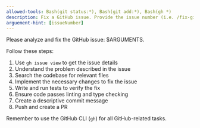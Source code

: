 ```yaml
---
allowed-tools: Bash(git status:*), Bash(git add:*), Bash(gh *)
description: Fix a GitHub issue. Provide the issue number (i.e. /fix-github-issue 123)
arguement-hint: [issueNumber]
---
```


Please analyze and fix the GitHub issue: $ARGUMENTS.

Follow these steps:

1. Use `gh issue view` to get the issue details
2. Understand the problem described in the issue
3. Search the codebase for relevant files
4. Implement the necessary changes to fix the issue
5. Write and run tests to verify the fix
6. Ensure code passes linting and type checking
7. Create a descriptive commit message
8. Push and create a PR

Remember to use the GitHub CLI (`gh`) for all GitHub-related tasks.
